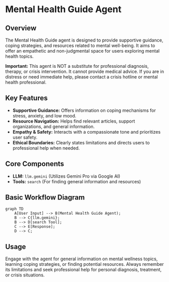 # Mental Health Guide Agent

## Overview

The Mental Health Guide agent is designed to provide supportive guidance, coping strategies, and resources related to mental well-being. It aims to offer an empathetic and non-judgmental space for users exploring mental health topics.

**Important:** This agent is NOT a substitute for professional diagnosis, therapy, or crisis intervention. It cannot provide medical advice. If you are in distress or need immediate help, please contact a crisis hotline or mental health professional.

## Key Features

*   **Supportive Guidance:** Offers information on coping mechanisms for stress, anxiety, and low mood.
*   **Resource Navigation:** Helps find relevant articles, support organizations, and general information.
*   **Empathy & Safety:** Interacts with a compassionate tone and prioritizes user safety.
*   **Ethical Boundaries:** Clearly states limitations and directs users to professional help when needed.

## Core Components

*   **LLM:** `llm.gemini` (Utilizes Gemini Pro via Google AI)
*   **Tools:** `search` (For finding general information and resources)

## Basic Workflow Diagram

```mermaid
graph TD
    A[User Input] --> B(Mental Health Guide Agent);
    B --> C{llm.gemini};
    B --> D[search Tool];
    C --> E[Response];
    D --> C; 
```

## Usage

Engage with the agent for general information on mental wellness topics, learning coping strategies, or finding potential resources. Always remember its limitations and seek professional help for personal diagnosis, treatment, or crisis situations. 